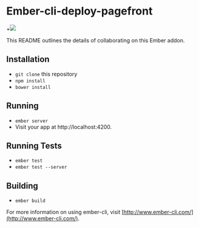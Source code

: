 # Ember-cli-deploy-pagefront

+[![](https://ember-cli-deploy.github.io/ember-cli-deploy-version-badges/plugins/ember-cli-deploy-pagefront.svg)](http://ember-cli-deploy.github.io/ember-cli-deploy-version-badges/)

This README outlines the details of collaborating on this Ember addon.

## Installation

* `git clone` this repository
* `npm install`
* `bower install`

## Running

* `ember server`
* Visit your app at http://localhost:4200.

## Running Tests

* `ember test`
* `ember test --server`

## Building

* `ember build`

For more information on using ember-cli, visit [http://www.ember-cli.com/](http://www.ember-cli.com/).
